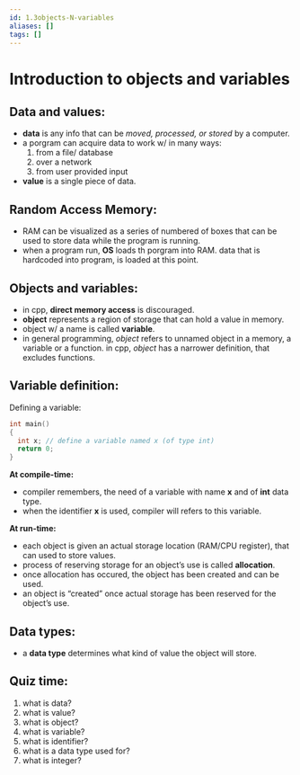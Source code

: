 ```yaml
---
id: 1.3objects-N-variables
aliases: []
tags: []
---
```


# Introduction to objects and variables

## Data and values:

- **data** is any info that can be _moved, processed, or stored_ by a computer.
- a porgram can acquire data to work w/ in many ways:
  1. from a file/ database
  2. over a network
  3. from user provided input
- **value** is a single piece of data.

## Random Access Memory:

- RAM can be visualized as a series of numbered of boxes that can be used to store data while the program is running.
- when a program run, **OS** loads th porgram into RAM. data that is hardcoded into program, is loaded at this point.

## Objects and variables:

- in cpp, **direct memory access** is discouraged.
- **object** represents a region of storage that can hold a value in memory.
- object w/ a name is called **variable**.
- in general programming, _object_ refers to unnamed object in a memory, a variable or a function.
  in cpp, _object_ has a narrower definition, that excludes functions.

## Variable definition:

Defining a variable:

```cpp
int main()
{
  int x; // define a variable named x (of type int)
  return 0;
}
```

**At compile-time:**

- compiler remembers, the need of a variable with name **x** and of **int** data type.
- when the identifier **x** is used, compiler will refers to this variable.

**At run-time:**

- each object is given an actual storage location (RAM/CPU register), that can used to store values.
- process of reserving storage for an object’s use is called **allocation**.
- once allocation has occured, the object has been created and can be used.
- an object is “created” once actual storage has been reserved for the object’s use.

## Data types:

- a **data type** determines what kind of value the object will store.

## Quiz time:

1. what is data?
2. what is value?
3. what is object?
4. what is variable?
5. what is identifier?
6. what is a data type used for?
7. what is integer?
